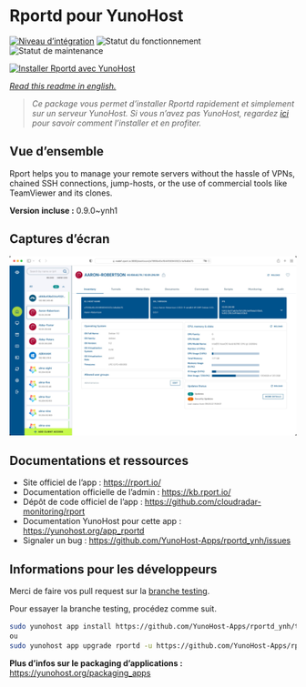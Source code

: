 <!--
N.B.: This README was automatically generated by https://github.com/YunoHost/apps/tree/master/tools/README-generator
It shall NOT be edited by hand.
-->

# Rportd pour YunoHost

[![Niveau d’intégration](https://dash.yunohost.org/integration/rportd.svg)](https://dash.yunohost.org/appci/app/rportd) ![Statut du fonctionnement](https://ci-apps.yunohost.org/ci/badges/rportd.status.svg) ![Statut de maintenance](https://ci-apps.yunohost.org/ci/badges/rportd.maintain.svg)

[![Installer Rportd avec YunoHost](https://install-app.yunohost.org/install-with-yunohost.svg)](https://install-app.yunohost.org/?app=rportd)

*[Read this readme in english.](./README.md)*

> *Ce package vous permet d’installer Rportd rapidement et simplement sur un serveur YunoHost.
Si vous n’avez pas YunoHost, regardez [ici](https://yunohost.org/#/install) pour savoir comment l’installer et en profiter.*

## Vue d’ensemble

Rport helps you to manage your remote servers without the hassle of VPNs, chained SSH connections, jump-hosts, or the use of commercial tools like TeamViewer and its clones.


**Version incluse :** 0.9.0~ynh1

## Captures d’écran

![Capture d’écran de Rportd](./doc/screenshots/screenshot.png)

## Documentations et ressources

* Site officiel de l’app : <https://rport.io/>
* Documentation officielle de l’admin : <https://kb.rport.io/>
* Dépôt de code officiel de l’app : <https://github.com/cloudradar-monitoring/rport>
* Documentation YunoHost pour cette app : <https://yunohost.org/app_rportd>
* Signaler un bug : <https://github.com/YunoHost-Apps/rportd_ynh/issues>

## Informations pour les développeurs

Merci de faire vos pull request sur la [branche testing](https://github.com/YunoHost-Apps/rportd_ynh/tree/testing).

Pour essayer la branche testing, procédez comme suit.

``` bash
sudo yunohost app install https://github.com/YunoHost-Apps/rportd_ynh/tree/testing --debug
ou
sudo yunohost app upgrade rportd -u https://github.com/YunoHost-Apps/rportd_ynh/tree/testing --debug
```

**Plus d’infos sur le packaging d’applications :** <https://yunohost.org/packaging_apps>